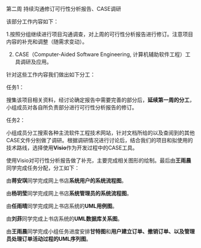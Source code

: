 

第二周 持续沟通修订可行性分析报告、CASE调研

该部分工作内容如下：

1.按照分组继续进行项目沟通调查，对上周的可行性分析报告进行修订。注意项目内容的补充和调整（随需求变动）。

2. CASE（Computer-Aided Software Engineering, 计算机辅助软件工程）工具调研及应用。

针对这些工作内容我们做出如下分工：

任务1：

搜集该项目相关资料，经讨论确定报告中需要完善的部分后，**延续第一周的分工**，小组成员对各自所负责部分进行可行性分析报告的修订。

任务2：

小组成员分工搜索各种主流软件工程技术网站，针对文档所给的以及查阅到的其他CASE文件分别做了调研。根据调研情况进行讨论后，结合我们的项目和拟使用的技术路线，选择使用**Visio**作为开发过程中的CASE工具。

使用Visio对可行性分析报告做了补充，主要完成相关图形的绘制。最后由**王雨晨**同学完成任务分配，分工如下：

由**蒋安琪**同学完成网上书店**系统用户的系统流程图**。

由**杨玥莹**同学完成网上书店**系统管理员的系统流程图**。

由**任雨晴**同学完成网上书店系统的**UML用例图**。

由**刘菲**同学完成上书店系统的**UML数据库关系图**。

由**王雨晨**同学完成小组任务进度安排**甘特图**和**用户建立订单、撤销订单、以及管理员处理订单活动过程的****UML****序列图**。
